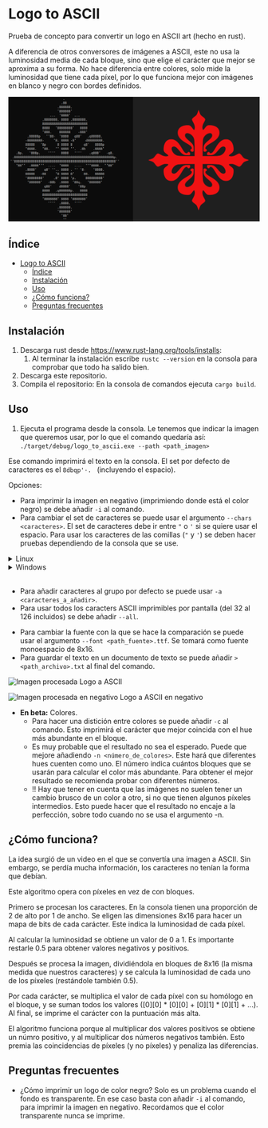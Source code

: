 # Logo to ASCII

Prueba de concepto para convertir un logo en ASCII art (hecho en rust).

A diferencia de otros conversores de imágenes a ASCII, este no usa la luminosidad media de cada bloque, sino que elige el carácter que mejor se aproxima a su forma. No hace diferencia entre colores, solo mide la luminosidad que tiene cada píxel, por lo que funciona mejor con imágenes en blanco y negro con bordes definidos.

![Cruz de Calatrava](./images/cruz.png)

## Índice
- [Logo to ASCII](#logo-to-ascii)
  - [Índice](#índice)
  - [Instalación](#instalación)
  - [Uso](#uso)
  - [¿Cómo funciona?](#cómo-funciona)
  - [Preguntas frecuentes](#preguntas-frecuentes)

## Instalación

1. Descarga rust desde https://www.rust-lang.org/tools/installs:
   1. Al terminar la instalación escribe `rustc --version` en la consola para comprobar que todo ha salido bien.
2. Descarga este repositorio.
3. Compila el repositorio: En la consola de comandos ejecuta `cargo build`.

## Uso

1. Ejecuta el programa desde la consola. Le tenemos que indicar la imagen que queremos usar, por lo que el comando quedaría así:
   ```./target/debug/logo_to_ascii.exe --path <path_imagen>```

Ese comando imprimirá el texto en la consola. El set por defecto de caracteres es el `8dbqp'·. ` (incluyendo el espacio).

Opciones:
* Para imprimir la imagen en negativo (imprimiendo donde está el color negro) se debe añadir `-i` al comando.
* Para cambiar el set de caracteres se puede usar el argumento `--chars <caracteres>`. El set de caracteres debe ir entre `"` o `'` si se quiere usar el espacio. 
Para usar los caracteres de las comillas (`"` y `'`) se deben hacer pruebas dependiendo de la consola que se use.

<details>
<summary>Linux</summary>

* Se puede usar la barra invertida sin nungún problema: `--chars "chars'\""` usará `chars"'`.

</details>

<details>
<summary>Windows</summary>

* Powershell: `--chars "chars' \"` usará `chars' "`. Siempre tiene que haber un espacio antes de `\`. Si no, tomará `\` como carácter.
* CMD: `--chars "chars'\"` usará `chars'"`.

</details>
<br>

* Para añadir caracteres al grupo por defecto se puede usar `-a <caracteres_a_añadir>`.
* Para usar todos los caracters ASCII imprimibles por pantalla (del 32 al 126 incluidos) se debe añadir `--all`.

<!-- ![Cruz de Calatrava (todos los carácteres)](./images/cruz_all.png) -->

* Para cambiar la fuente con la que se hace la comparación se puede usar el argumento `--font <path_fuente>.ttf`. Se tomará como fuente monoespacio de 8x16.
* Para guardar el texto en un documento de texto se puede añadir `> <path_archivo>.txt` al final del comando.

![Imagen procesada](./images/image.png)
Logo a ASCII

![Imagen procesada en negativo](./images/image-i.png)
Logo a ASCII en negativo

* **En beta:** Colores.
  * Para hacer una distición entre colores se puede añadir `-c` al comando. Esto imprimirá el carácter que mejor coincida con el hue más abundante en el bloque.
  * Es muy probable que el resultado no sea el esperado. Puede que mejore añadiendo `-n <número_de_colores>`. Este hará que diferentes hues cuenten como uno. El número indica cuántos bloques que se usarán para calcular el color más abundante. Para obtener el mejor resultado se recomienda probar con diferentes números.
  * !! Hay que tener en cuenta que las imágenes no suelen tener un cambio brusco de un color a otro, si no que tienen algunos píxeles intermedios. Esto puede hacer que el resultado no encaje a la perfección, sobre todo cuando no se usa el argumento -n.

## ¿Cómo funciona?

La idea surgió de un video en el que se convertía una imagen a ASCII. Sin embargo, se perdía mucha información, los caracteres no tenían la forma que debían.

Este algoritmo opera con píxeles en vez de con bloques.

Primero se procesan los caracteres. En la consola tienen una proporción de 2 de alto por 1 de ancho. Se eligen las dimensiones 8x16 para hacer un mapa de bits de cada carácter. Este indica la luminosidad de cada píxel.

Al calcular la luminosidad se obtiene un valor de 0 a 1. Es importante restarle 0.5 para obtener valores negativos y positivos.

Después se procesa la imagen, dividiéndola en bloques de 8x16 (la misma medida que nuestros caracteres) y se calcula la luminosidad de cada uno de los píxeles (restándole también 0.5). 

Por cada carácter, se multiplica el valor de cada píxel con su homólogo en el bloque, y se suman todos los valores ([0][0] * [0][0] + [0][1] * [0][1] + ...). Al final, se imprime el carácter con la puntuación más alta.

El algoritmo funciona porque al multiplicar dos valores positivos se obtiene un númro positivo, y al multiplicar dos números negativos también. Esto premia las coincidencias de píxeles (y no píxeles) y penaliza las diferencias.

## Preguntas frecuentes

* ¿Cómo imprimir un logo de color negro?
  Solo es un problema cuando el fondo es transparente. En ese caso basta con añadir `-i` al comando, para imprimir la imagen en negativo. Recordamos que el color transparente nunca se imprime.
